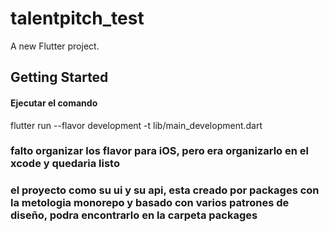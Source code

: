 # talentpitch_test

A new Flutter project.

## Getting Started

#### Ejecutar el comando
flutter run --flavor development -t lib/main_development.dart

### falto organizar los flavor para iOS, pero era organizarlo en el xcode y quedaria listo


### el proyecto como su ui y su api, esta creado por packages con la metologia monorepo y basado con varios patrones de diseño, podra encontrarlo en la carpeta packages